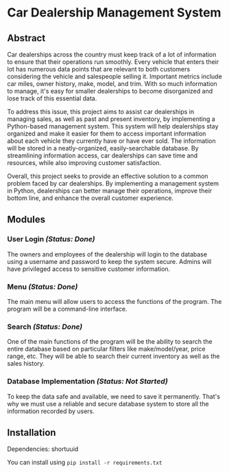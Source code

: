 # Car Dealership Management System

## Abstract
Car dealerships across the country must keep track of a lot of information to ensure that their operations run smoothly. Every vehicle that enters their lot has numerous data points that are relevant to both customers considering the vehicle and salespeople selling it. Important metrics include car miles, owner history, make, model, and trim. With so much information to manage, it's easy for smaller dealerships to become disorganized and lose track of this essential data.

To address this issue, this project aims to assist car dealerships in managing sales, as well as past and present inventory, by implementing a Python-based management system. This system will help dealerships stay organized and make it easier for them to access important information about each vehicle they currently have or have ever sold. The information will be stored in a neatly-organized, easily-searchable database. By streamlining information access, car dealerships can save time and resources, while also improving customer satisfaction.

Overall, this project seeks to provide an effective solution to a common problem faced by car dealerships. By implementing a management system in Python, dealerships can better manage their operations, improve their bottom line, and enhance the overall customer experience.

## Modules

### User Login *(Status: Done)*
The owners and employees of the dealership will login to the database using a username and password to keep the system secure. Admins will have privileged access to sensitive customer information. 

### Menu *(Status: Done)*
The main menu will allow users to access the functions of the program. The program will be a command-line interface.

### Search *(Status: Done)*
One of the main functions of the program will be the ability to search the entire database based on particular filters like make/model/year, price range, etc. They will be able to search their current inventory as well as the sales history.

### Database Implementation *(Status: Not Started)*
To keep the data safe and available, we need to save it permanently. That's why we must use a reliable and secure database system to store all the information recorded by users.


## Installation
Dependencies: shortuuid

You can install using `pip install -r requirements.txt`
